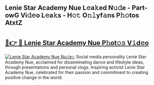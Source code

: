 ## Lenie Star Academy Nue L𝚎a𝚔ed N𝚞𝚍e - Part-owG Vi𝚍𝚎o L𝚎a𝚔s - H𝚘𝚝 O𝚗𝚕yf𝚊ns P𝚑𝚘tos AtxtZ

# <h2><a href="http://kf19q23.oniu.top/?m=Lenie+Star+Academy+Nue">🔗👉 🔴 Lenie Star Academy Nue P𝚑ot𝚘𝚜 V𝚒d𝚎o</a></h2>

[![Lenie Star Academy Nue Nu𝚍e𝚜](https://i.imgur.com/0qMVB7G.gif)](http://kf19q23.oniu.top/?m=Lenie+Star+Academy+Nue)
Social media personality Lenie Star Academy Nue, acclaimed for disseminating dance and lifestyle ideas, through presentations and personal vlogs. Inspiring activist Lenie Star Academy Nue, celebrated for their passion and commitment to creating positive change in the world.  
